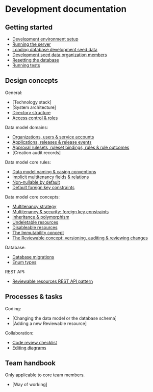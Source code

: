 # Development documentation

## Getting started

 * [Development environment setup](dev-env-setup.md)
 * [Running the server](running-the-server.md)
 * [Loading database development seed data](db-dev-seeds-load.md)
 * [Development seed data organization members](db-dev-seeds-org-members.md)
 * [Resetting the database](db-reset.md)
 * [Running tests](run-tests.md)

## Design concepts

General:

 * [Technology stack]
 * [System architecture]
 * [Directory structure](directory-structure.md)
 * [Access control & roles](access-control-and-roles.md)

Data model domains:

 * [Organizations, users & service accounts](organizations-users-service-accounts.md)
 * [Applications, releases & release events](applications-releases-and-related.md)
 * [Approval rulesets, ruleset bindings, rules & rule outcomes](approval-rulesets-and-related.md)
 * [Creation audit records]

Data model core rules:

 * [Data model naming & casing conventions](data-model-naming-and-casing-conventions.md)
 * [Implicit multitenancy fields & relations](implicit-multitenancy-fields-and-relations.md)
 * [Non-nullable by default](non-nullable-by-default.md)
 * [Default foreign key constraints](default-foreign-key-constraints.md)

Data model core concepts:

 * [Multitenancy strategy](multitenancy-strategy.md)
 * [Multitenancy & security: foreign key constraints](multitenancy-security-foreign-key-constraints.md)
 * [Inheritance & polymorphism](inheritance-and-polymorphism.md)
 * [Undeletable resources](undeletable-concept.md)
 * [Disableable resources](disableable-concept.md)
 * [The Immutability concept](immutability.md)
 * [The Reviewable concept: versioning, auditing & reviewing changes](reviewable-concept.md)

Database:

 * [Database migrations]()
 * [Enum types]()

REST API:

 * [Reviewable resources REST API pattern](reviewable-rest-api-pattern.md)

## Processes & tasks

Coding:

 * [Changing the data model or the database schema]
 * [Adding a new Reviewable resource]

Collaboration:

 * [Code review checklist](code-review-checklist.md)
 * [Editing diagrams](editing-diagrams.md)

## Team handbook

Only applicable to core team members.

 * [Way of working]
